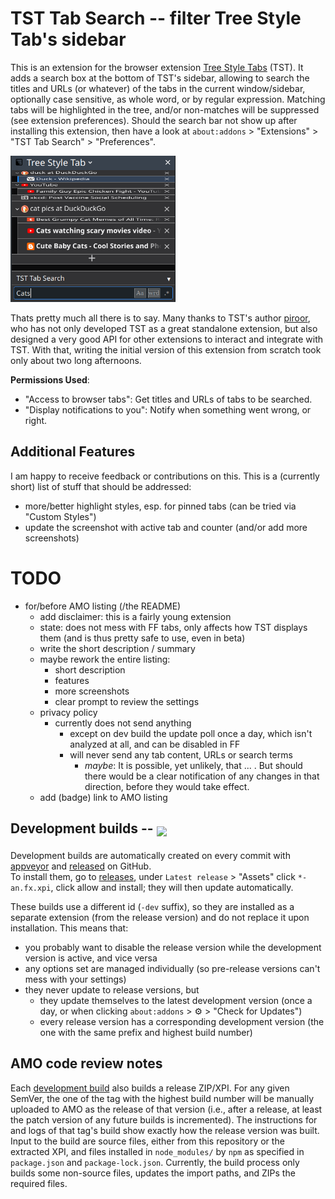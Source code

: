
# TST Tab Search -- filter Tree Style Tab's sidebar

<!-- <sub><a href="https://addons.mozilla.org/firefox/addon/tst-search/"><img src="./resources/get-ff-ext.png" width="86" height="30"></a></sub> -->

This is an extension for the browser extension [Tree Style Tabs](https://github.com/piroor/treestyletab#readme) (TST). It adds a search box at the bottom of TST's sidebar, allowing to search the titles and URLs (or whatever) of the tabs in the current window/sidebar, optionally case sensitive, as whole word, or by regular expression.
Matching tabs will be highlighted in the tree, and/or non-matches will be suppressed (see extension preferences).
Should the search bar not show up after installing this extension, then have a look at `about:addons` > "Extensions" > "TST Tab Search" > "Preferences".

<img alt="Searching for Cats" src="./resources/screenshot.png" width="264px">

Thats pretty much all there is to say.
Many thanks to TST's author [piroor](https://github.com/piroor), who has not only developed TST as a great standalone extension, but also designed a very good API for other extensions to interact and integrate with TST. With that, writing the initial version of this extension from scratch took only about two long afternoons.

<b>Permissions Used</b>:

- "Access to browser tabs": Get titles and URLs of tabs to be searched.
- "Display notifications to you": Notify when something went wrong, or right.

<!-- NOTE: AMO keeps line breaks within paragraphs ... -->


## Additional Features

I am happy to receive feedback or contributions on this. This is a (currently short) list of stuff that should be addressed:

* more/better highlight styles, esp. for pinned tabs (can be tried via "Custom Styles")
* update the screenshot with active tab and counter (and/or add more screenshots)


# TODO

* for/before AMO listing (/the README)
    * add disclaimer: this is a fairly young extension
    * state: does not mess with FF tabs, only affects how TST displays them (and is thus pretty safe to use, even in beta)
    * write the short description / summary
    * maybe rework the entire listing:
        * short description
        * features
        * more screenshots
        * clear prompt to review the settings
    * privacy policy
        * currently does not send anything
            * except on dev build the update poll once a day, which isn't analyzed at all, and can be disabled in FF
            * will never send any tab content, URLs or search terms
                * *maybe*: It is possible, yet unlikely, that ... . But should there would be a clear notification of any changes in that direction, before they would take effect.
    * add (badge) link to AMO listing


## Development builds -- <sub>[![](https://ci.appveyor.com/api/projects/status/github/NiklasGollenstede/tst-search?svg=true)](https://ci.appveyor.com/project/NiklasGollenstede/tst-search)</sub>

Development builds are automatically created on every commit with [appveyor](https://ci.appveyor.com/project/NiklasGollenstede/tst-search/history) and [released](https://github.com/NiklasGollenstede/tst-search/releases) on GitHub.\
To install them, go to [releases](https://github.com/NiklasGollenstede/tst-search/releases), under `Latest release` > "Assets" click `*-an.fx.xpi`, click allow and install; they will then update automatically.

These builds use a different id (`-dev` suffix), so they are installed as a separate extension (from the release version) and do not replace it upon installation. This means that:
 * you probably want to disable the release version while the development version is active, and vice versa
 * any options set are managed individually (so pre-release versions can't mess with your settings)
 * they never update to release versions, but
    * they update themselves to the latest development version (once a day, or when clicking `about:addons` > ⚙ > "Check for Updates")
    * every release version has a corresponding development version (the one with the same prefix and highest build number)


##  AMO code review notes

Each [development build](#development-builds) also builds a release ZIP/XPI. For any given SemVer, the one of the tag with the highest build number will be manually uploaded to AMO as the release of that version (i.e., after a release, at least the patch version of any future builds is incremented).
The instructions for and logs of that tag's build show exactly how the release version was built.
Input to the build are source files, either from this repository or the extracted XPI, and files installed in `node_modules/` by `npm` as specified in `package.json` and `package-lock.json`.
Currently, the build process only builds some non-source files, updates the import paths, and ZIPs the required files.
